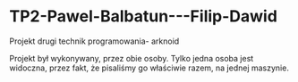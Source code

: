 # TP2-Pawel-Balbatun---Filip-Dawid
Projekt drugi technik programowania- arknoid

Projekt był wykonywany, przez obie osoby. Tylko jedna osoba jest widoczna, przez fakt, że pisaliśmy go właściwie razem, na jednej maszynie.
